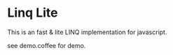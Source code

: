 Linq Lite
=========

This is an fast & lite LINQ implementation for javascript.

see demo.coffee for demo.

